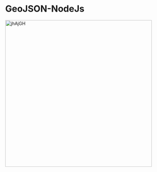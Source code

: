 # GeoJSON-NodeJs
<img width="464" alt="jhAjGH" src="https://user-images.githubusercontent.com/65829453/141446112-c11d915b-59fa-4da2-8eb6-e993148cf6ae.PNG">
